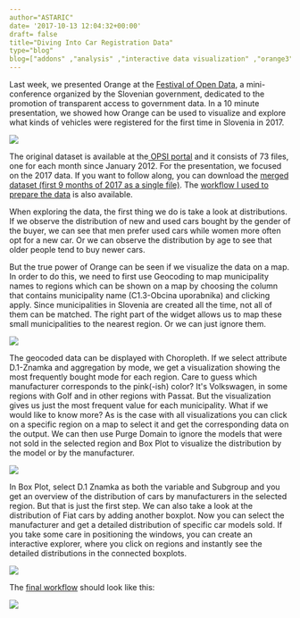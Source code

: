 ```yaml
---
author="ASTARIC"
date= '2017-10-13 12:04:32+00:00'
draft= false
title="Diving Into Car Registration Data"
type="blog"
blog=["addons" ,"analysis" ,"interactive data visualization" ,"orange3" ,"visualization"  ]
---
```


Last week, we presented Orange at the [Festival of Open Data](https://podatki.gov.si/content/festival-odprtih-podatkov-2017), a mini-conference organized by the Slovenian government, dedicated to the promotion of transparent access to government data. In a 10 minute presentation, we showed how Orange can be used to visualize and explore what kinds of vehicles were registered for the first time in Slovenia in 2017.

![](/images/2017/10/IMG_3530.jpg)


The original dataset is available at the[ OPSI portal](https://podatki.gov.si/dataset/prvic-registrirana-vozila-po-mesecih) and it consists of 73 files, one for each month since January 2012. For the presentation, we focused on the 2017 data. If you want to follow along, you can download the [merged dataset (first 9 months of 2017 as a single file)](https://www.dropbox.com/s/rb4gx2856f34i47/OsebnaVozila.tab?dl=0). The [workflow I used to prepare the data](https://www.dropbox.com/s/i0sckc7e8kll4g8/Priprava%20podatkov.ows?dl=0) is also available.

When exploring the data, the first thing we do is take a look at distributions. If we observe the distribution of new and used cars bought by the gender of the buyer, we can see that men prefer used cars while women more often opt for a new car. Or we can observe the distribution by age to see that older people tend to buy newer cars.

But the true power of Orange can be seen if we visualize the data on a map. In order to do this, we need to first use Geocoding to map municipality names to regions which can be shown on a map by choosing the column that contains municipality name (C1.3-Obcina uporabnika) and clicking apply. Since municipalities in Slovenia are created all the time, not all of them can be matched. The right part of the widget allows us to map these small municipalities to the nearest region. Or we can just ignore them.

![](/images/2017/10/Screen-Shot-2017-10-10-at-12.45.32-1.png)


The geocoded data can be displayed with Choropleth. If we select attribute D.1-Znamka and aggregation by mode, we get a visualization showing the most frequently bought mode for each region. Care to guess which manufacturer corresponds to the pink(-ish) color? It's Volkswagen, in some regions with Golf and in other regions with Passat. But the visualization gives us just the most frequent value for each municipality. What if we would like to know more? As is the case with all visualizations you can click on a specific region on a map to select it and get the corresponding data on the output. We can then use Purge Domain to ignore the models that were not sold in the selected region and Box Plot to visualize the distribution by the model or by the manufacturer.

![](/images/2017/10/Screen-Shot-2017-10-10-at-12.59.55.png)


In Box Plot, select D.1 Znamka as both the variable and Subgroup and you get an overview of the distribution of cars by manufacturers in the selected region. But that is just the first step. We can also take a look at the distribution of Fiat cars by adding another boxplot. Now you can select the manufacturer and get a detailed distribution of specific car models sold. If you take some care in positioning the windows, you can create an interactive explorer, where you click on regions and instantly see the detailed distributions in the connected boxplots.

![](/images/2017/10/Screen-Shot-2017-10-10-at-13.03.26.png)


The [final workflow](https://www.dropbox.com/s/p00wpnbmygajgoc/cars.ows?dl=0) should look like this:

![](/images/2017/10/Screen-Shot-2017-10-10-at-13.04.47.png)



